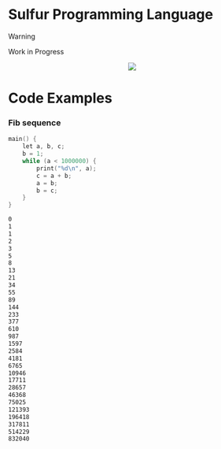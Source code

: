 # Sulfur Programming Language
> [!Warning]
> Work in Progress


 <p align="center">
  <img src="https://github.com/user-attachments/assets/e692ddd1-7d1e-4f44-8a8e-e3fe3aa0dc94" />
</p>

# Code Examples

### Fib sequence
```c
main() {
    let a, b, c;
    b = 1;
    while (a < 1000000) {
        print("%d\n", a);
        c = a + b;
        a = b;
        b = c;
    }
}
```

```bash
0
1
1
2
3
5
8
13
21
34
55
89
144
233
377
610
987
1597
2584
4181
6765
10946
17711
28657
46368
75025
121393
196418
317811
514229
832040
```
